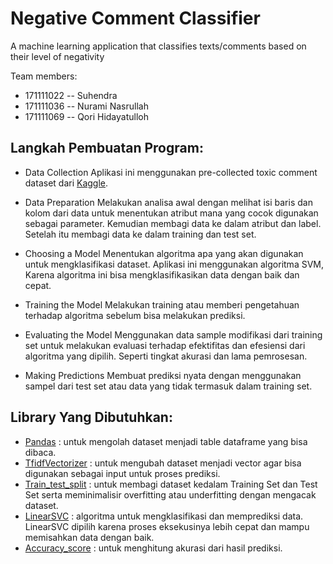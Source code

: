 # Negative Comment Classifier
A machine learning application that classifies texts/comments based on their level of negativity 

Team members:
- 171111022	-- Suhendra
- 171111036	-- Nurami Nasrullah
- 171111069	-- Qori Hidayatulloh

## Langkah Pembuatan Program:

*  Data Collection
Aplikasi ini menggunakan pre-collected toxic comment dataset dari [Kaggle](https://www.kaggle.com/nichaoku/toxic-comment-merge-train-and-test-with-label).

* Data Preparation
Melakukan analisa awal dengan melihat isi baris dan kolom dari data untuk menentukan atribut mana yang cocok digunakan sebagai parameter. Kemudian membagi data ke dalam atribut dan label. Setelah itu membagi data ke dalam training dan test set.

* Choosing a Model
Menentukan algoritma apa yang akan digunakan untuk mengklasifikasi dataset. Aplikasi ini menggunakan algoritma SVM, Karena algoritma ini bisa mengklasifikasikan data dengan baik dan cepat.

* Training the Model
Melakukan training atau memberi pengetahuan terhadap algoritma sebelum bisa melakukan prediksi.

* Evaluating the Model
Menggunakan data sample modifikasi dari training set untuk melakukan evaluasi terhadap efektifitas dan efesiensi dari algoritma yang dipilih. Seperti tingkat akurasi dan lama pemrosesan. 

* Making Predictions
Membuat prediksi nyata dengan menggunakan sampel dari test set atau data yang tidak termasuk dalam training set.

## Library Yang Dibutuhkan:

* [Pandas](https://pandas.pydata.org/)            : untuk mengolah dataset menjadi table dataframe yang bisa dibaca.
* [TfidfVectorizer](https://scikit-learn.org/stable/modules/generated/sklearn.feature_extraction.text.TfidfVectorizer.html)   : untuk mengubah dataset menjadi vector agar bisa digunakan sebagai input untuk proses prediksi.
* [Train_test_split](https://scikit-learn.org/stable/modules/generated/sklearn.model_selection.train_test_split.html)	: untuk membagi dataset kedalam Training Set dan Test Set serta meminimalisir overfitting atau underfitting dengan mengacak dataset.
* [LinearSVC](https://scikit-learn.org/stable/modules/generated/sklearn.svm.LinearSVC.html)		    : algoritma untuk mengklasifikasi dan memprediksi data. LinearSVC dipilih karena proses eksekusinya lebih cepat dan mampu memisahkan data dengan baik. 
* [Accuracy_score](https://scikit-learn.org/stable/modules/generated/sklearn.metrics.accuracy_score.html)    : untuk menghitung akurasi dari hasil prediksi. 
